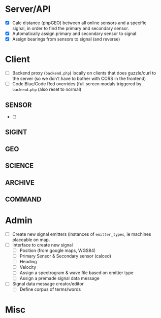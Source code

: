 # Server/API
- [x] Calc distance (phpGEO) between all online sensors and a specific signal, in order to find the primary and secondary sensor.
- [x] Automatically assign primary and secondary sensor to signal
- [x] Assign bearings from sensors to signal (and reverse)

# Client
- [ ] Backend proxy (`backend.php`) locally on clients that does guzzle/curl to the server (so we don't have to bother with CORS in the frontend)
- [ ] Code Blue/Code Red overrides (full screen modals triggered by `backend.php` (also reset to normal)

## SENSOR
- [ ]

## SIGINT

## GEO

## SCIENCE

## ARCHIVE

## COMMAND

# Admin
- [ ] Create new signal emitters (instances of `emitter_types`, ie machines placeable on map.
- [ ] Interface to create new signal
  - [ ] Position (from google maps, WGS84)
  - [ ] Primary Sensor & Secondary sensor (calced)
  - [ ] Heading
  - [ ] Velocity
  - [ ] Assign a spectrogram & wave file based on emitter type
  - [ ] Assign a premade signal data message
- [ ] Signal data message creator/editor
  - [ ] Define corpus of terms/words

# Misc
